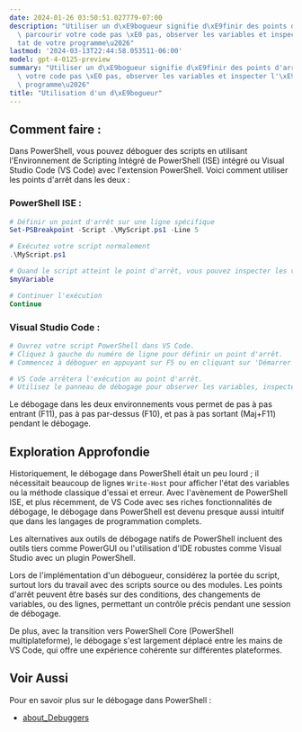 ```yaml
---
date: 2024-01-26 03:50:51.027779-07:00
description: "Utiliser un d\xE9bogueur signifie d\xE9finir des points d'arr\xEAt,\
  \ parcourir votre code pas \xE0 pas, observer les variables et inspecter l'\xE9\
  tat de votre programme\u2026"
lastmod: '2024-03-13T22:44:58.053511-06:00'
model: gpt-4-0125-preview
summary: "Utiliser un d\xE9bogueur signifie d\xE9finir des points d'arr\xEAt, parcourir\
  \ votre code pas \xE0 pas, observer les variables et inspecter l'\xE9tat de votre\
  \ programme\u2026"
title: "Utilisation d'un d\xE9bogueur"
---
```


## Comment faire :
Dans PowerShell, vous pouvez déboguer des scripts en utilisant l'Environnement de Scripting Intégré de PowerShell (ISE) intégré ou Visual Studio Code (VS Code) avec l'extension PowerShell. Voici comment utiliser les points d'arrêt dans les deux :

### PowerShell ISE :
```PowerShell
# Définir un point d'arrêt sur une ligne spécifique
Set-PSBreakpoint -Script .\MyScript.ps1 -Line 5

# Exécutez votre script normalement
.\MyScript.ps1

# Quand le script atteint le point d'arrêt, vous pouvez inspecter les variables
$myVariable

# Continuer l'exécution
Continue
```

### Visual Studio Code :
```PowerShell
# Ouvrez votre script PowerShell dans VS Code.
# Cliquez à gauche du numéro de ligne pour définir un point d'arrêt.
# Commencez à déboguer en appuyant sur F5 ou en cliquant sur 'Démarrer le débogage'.

# VS Code arrêtera l'exécution au point d'arrêt.
# Utilisez le panneau de débogage pour observer les variables, inspecter la pile d'appels et contrôler le déroulement.
```

Le débogage dans les deux environnements vous permet de pas à pas entrant (F11), pas à pas par-dessus (F10), et pas à pas sortant (Maj+F11) pendant le débogage.

## Exploration Approfondie
Historiquement, le débogage dans PowerShell était un peu lourd ; il nécessitait beaucoup de lignes `Write-Host` pour afficher l'état des variables ou la méthode classique d'essai et erreur. Avec l'avènement de PowerShell ISE, et plus récemment, de VS Code avec ses riches fonctionnalités de débogage, le débogage dans PowerShell est devenu presque aussi intuitif que dans les langages de programmation complets.

Les alternatives aux outils de débogage natifs de PowerShell incluent des outils tiers comme PowerGUI ou l'utilisation d'IDE robustes comme Visual Studio avec un plugin PowerShell.

Lors de l'implémentation d'un débogueur, considérez la portée du script, surtout lors du travail avec des scripts source ou des modules. Les points d'arrêt peuvent être basés sur des conditions, des changements de variables, ou des lignes, permettant un contrôle précis pendant une session de débogage.

De plus, avec la transition vers PowerShell Core (PowerShell multiplateforme), le débogage s'est largement déplacé entre les mains de VS Code, qui offre une expérience cohérente sur différentes plateformes.

## Voir Aussi
Pour en savoir plus sur le débogage dans PowerShell :
- [about_Debuggers](https://docs.microsoft.com/en-us/powershell/module/microsoft.powershell.core/about/about_Debuggers)

